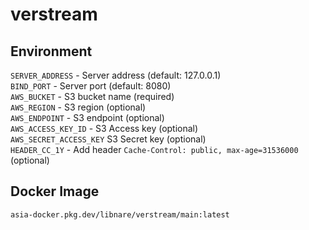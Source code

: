 # verstream

## Environment
`SERVER_ADDRESS` - Server address (default: 127.0.0.1)
<br>
`BIND_PORT` - Server port (default: 8080)
<br>
`AWS_BUCKET` - S3 bucket name (required)
<br>
`AWS_REGION` - S3 region (optional)
<br>
`AWS_ENDPOINT` - S3 endpoint (optional)
<br>
`AWS_ACCESS_KEY_ID` - S3 Access key (optional)
<br>
`AWS_SECRET_ACCESS_KEY` S3 Secret key (optional)
<br>
`HEADER_CC_1Y` - Add header `Cache-Control: public, max-age=31536000` (optional)

## Docker Image
```docker
asia-docker.pkg.dev/libnare/verstream/main:latest
```